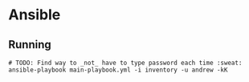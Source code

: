 # Ansible

## Running
```shell
# TODO: Find way to _not_ have to type password each time :sweat:
ansible-playbook main-playbook.yml -i inventory -u andrew -kK
```